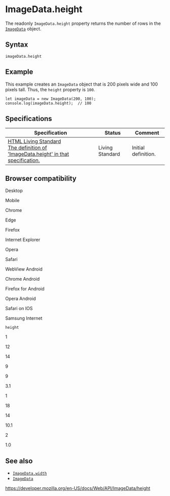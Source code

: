 ImageData.height
================

The readonly `ImageData.height` property returns the number of rows in the [`ImageData`](../imagedata) object.

Syntax
------

    imageData.height

Example
-------

This example creates an `ImageData` object that is 200 pixels wide and 100 pixels tall. Thus, the `height` property is `100`.

    let imageData = new ImageData(200, 100);
    console.log(imageData.height);  // 100

Specifications
--------------

<table><thead><tr class="header"><th>Specification</th><th>Status</th><th>Comment</th></tr></thead><tbody><tr class="odd"><td><a href="https://html.spec.whatwg.org/multipage/scripting.html#dom-imagedata-height">HTML Living Standard<br />
<span class="small">The definition of 'ImageData.height' in that specification.</span></a></td><td><span class="spec-living">Living Standard</span></td><td>Initial definition.</td></tr></tbody></table>

Browser compatibility
---------------------

Desktop

Mobile

Chrome

Edge

Firefox

Internet Explorer

Opera

Safari

WebView Android

Chrome Android

Firefox for Android

Opera Android

Safari on IOS

Samsung Internet

`height`

1

12

14

9

9

3.1

1

18

14

10.1

2

1.0

See also
--------

-   [`ImageData.width`](width)
-   [`ImageData`](../imagedata)

<a href="https://developer.mozilla.org/en-US/docs/Web/API/ImageData/height" class="_attribution-link">https://developer.mozilla.org/en-US/docs/Web/API/ImageData/height</a>
